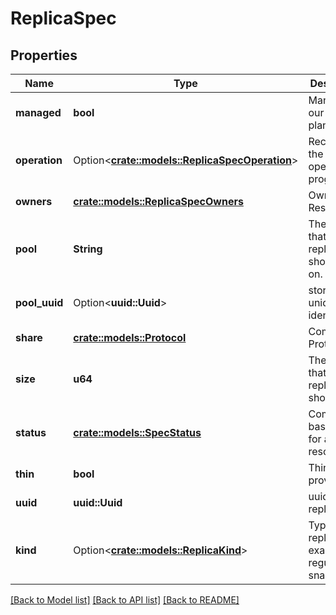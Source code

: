 # ReplicaSpec

## Properties

Name | Type | Description | Notes
------------ | ------------- | ------------- | -------------
**managed** | **bool** | Managed by our control plane | 
**operation** | Option<[**crate::models::ReplicaSpecOperation**](.md)> | Record of the operation in progress | [optional]
**owners** | [**crate::models::ReplicaSpecOwners**](.md) | Owner Resource | 
**pool** | **String** | The pool that the replica should live on. | 
**pool_uuid** | Option<**uuid::Uuid**> | storage pool unique identifier | [optional]
**share** | [**crate::models::Protocol**](.md) | Common Protocol | 
**size** | **u64** | The size that the replica should be. | 
**status** | [**crate::models::SpecStatus**](.md) | Common base state for a resource | 
**thin** | **bool** | Thin provisioning. | 
**uuid** | **uuid::Uuid** | uuid of the replica | 
**kind** | Option<[**crate::models::ReplicaKind**](.md)> | Type of replica, example regular or snapshot. | [optional]


[[Back to Model list]](../README.md#documentation-for-models) [[Back to API list]](../README.md#documentation-for-api-endpoints) [[Back to README]](../README.md)

